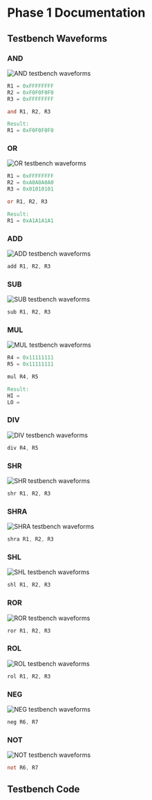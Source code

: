 # Phase 1 Documentation

## Testbench Waveforms

### AND

![AND testbench waveforms](/phase_1/images/and_tb.png)

```verilog
R1 = 0xFFFFFFFF
R2 = 0xF0F0F0F0
R3 = 0xFFFFFFFF

and R1, R2, R3

Result:
R1 = 0xF0F0F0F0
```

### OR

![OR testbench waveforms](/phase_1/images/or_tb.png)

```verilog
R1 = 0xFFFFFFFF
R2 = 0xA0A0A0A0
R3 = 0x01010101

or R1, R2, R3

Result:
R1 = 0xA1A1A1A1
```

### ADD

![ADD testbench waveforms](/phase_1/images/add_tb.png)

```verilog
add R1, R2, R3
```

### SUB

![SUB testbench waveforms](/phase_1/images/sub_tb.png)

```verilog
sub R1, R2, R3
```

### MUL

![MUL testbench waveforms](/phase_1/images/mul_tb.png)

```verilog
R4 = 0x11111111
R5 = 0x11111111

mul R4, R5

Result:
HI = 
LO = 
```

### DIV

![DIV testbench waveforms](/phase_1/images/div_tb.png)

```verilog
div R4, R5


```

### SHR

![SHR testbench waveforms](/phase_1/images/shr_tb.png)

```verilog
shr R1, R2, R3
```

### SHRA

![SHRA testbench waveforms](/phase_1/images/shra_tb.png)

```verilog
shra R1, R2, R3
```

### SHL

![SHL testbench waveforms](/phase_1/images/shl_tb.png)

```verilog
shl R1, R2, R3
```

### ROR

![ROR testbench waveforms](/phase_1/images/ror_tb.png)

```verilog
ror R1, R2, R3
```

### ROL

![ROL testbench waveforms](/phase_1/images/rol_tb.png)

```verilog
rol R1, R2, R3
```

### NEG

![NEG testbench waveforms](/phase_1/images/neg_tb.png)

```verilog
neg R6, R7
```

### NOT

![NOT testbench waveforms](/phase_1/images/not_tb.png)

```verilog
not R6, R7
```

## Testbench Code

```

```